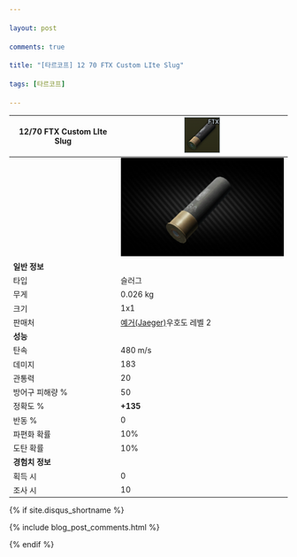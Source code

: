 ```yaml
---

layout: post

comments: true

title: "[타르코프] 12 70 FTX Custom LIte Slug"

tags: [타르코프]

---
```


|12/70 FTX Custom LIte Slug|![12/70 FTX Custom LIte Slug](/assets/image/tarkov/bullet/FTX_Slug_Icon.png)|
|--|--|
||![12/70 FTX Custom LIte Slug](/assets/image/tarkov/bullet/FTX_Slug.png)|
|**일반 정보**|
|타입|슬러그|
|무게|0.026 kg|
|크기|1x1|
|판매처|[예거(Jaeger)](https://)우호도 레벨 2|
|**성능**|
|탄속|480 m/s|
|데미지|183|
|관통력|20|
|방어구 피해량 %|50|
|정확도 %|**+135**|
|반동 %|0|
|파편화 확률|10%|
|도탄 확률|10%|
|**경험치 정보**|
|획득 시|0|
|조사 시|10|

{% if site.disqus_shortname %}

<div class="comments">

  {% include blog_post_comments.html %}

</div>

{% endif %}



<div id="disqus_thread"></div>